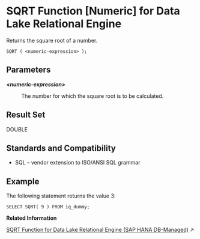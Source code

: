 <!-- loioa5826d0c84f210159ad8a785b1b1ac0b -->

# SQRT Function \[Numeric\] for Data Lake Relational Engine

Returns the square root of a number.



```
SQRT ( <numeric-expression> );
```



<a name="loioa5826d0c84f210159ad8a785b1b1ac0b__SQRT_parm1"/>

## Parameters


<dl>
<dt><b>

*<numeric-expression\>*

</b></dt>
<dd>

The number for which the square root is to be calculated.



</dd>
</dl>



<a name="loioa5826d0c84f210159ad8a785b1b1ac0b__SQRT_returns1"/>

## Result Set

DOUBLE



<a name="loioa5826d0c84f210159ad8a785b1b1ac0b__SQRT_standards1"/>

## Standards and Compatibility

-   SQL – vendor extension to ISO/ANSI SQL grammar



<a name="loioa5826d0c84f210159ad8a785b1b1ac0b__SQRT_examples1"/>

## Example

The following statement returns the value 3:

```
SELECT SQRT( 9 ) FROM iq_dummy;
```

**Related Information**  


[SQRT Function for Data Lake Relational Engine (SAP HANA DB-Managed)](https://help.sap.com/viewer/a898e08b84f21015969fa437e89860c8/2023_4_QRC/en-US/68228a301678465d9f7020fc48a58d73.html "Returns the square root of a number.") :arrow_upper_right:


